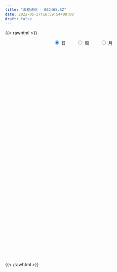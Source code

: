 ```yaml
---
title: "海格通信 - 002465.SZ"
date: 2022-05-27T16:59:54+08:00
draft: false
---
```

{{< rawhtml >}}
    <div style="text-align: center">
        <label style="padding: 1rem;"><input style="margin-right: .5rem" type="radio" name="period" value="D" checked onclick="period_change(this)">日</label>
        <label style="padding: 1rem;"><input style="margin-right: .5rem" type="radio" name="period" value="W" onclick="period_change(this)">周</label>
        <label style="padding: 1rem;"><input style="margin-right: .5rem" type="radio" name="period" value="M" onclick="period_change(this)">月</label>
    </div>
    <div id="chart" style="height: 700px;"></div> 
    <script type="text/javascript">
        const D_v = [156758.55,125615.31,159225.2,184007.16,158670.81,257448.36,184767.19,178328.36,195212.08,182592.44,199290.01,238428.75,243040.9,138750.5,148838.66,174909.29,181789.93,348267.07,328269.58,349540.68,211315.46,147419.94,169934.05,203144.73,156887.6,177198.05,177183.33,169760.65,135501.44,207585.58,132448.45,148221.59,155168.78,169823.08,129231.72,140911.12,244449.54,165667.11,247935.52,152544.72,149233.65,199487.1,218359.33,181072.07,172521.69,167085.9,179401.64,204783.6,263186.03,495521.88,324410.7,259021.23,678192.53,723933.8199999999,611457.73,434114.4,521648.05,407886.6,350021.74,728655.47,549502.2,443257.81,370245.26,316118.16,429236.0,270849.45,273305.59,377243.42,871314.4,1493311.97,705977.55,970784.35,491621.3,636105.12,608754.71,499005.0,352623.95,469490.21,597908.92,415292.75,318981.66,339310.89,656378.61,609000.59,455023.32,294159.26,693960.67,370548.67,256510.56,635358.72,364335.59,440655.44,230809.92,356752.7,233692.08,181270.1,257404.02,240713.38,147293.72,163850.02,255127.59,202675.76,205879.51,166736.0,167472.4,129147.87,257672.23,153812.36,525761.1899999999,289808.13,196084.86,196727.97,295205.41,182603.19,167010.36,199542.7,166982.82,251285.54,268684.29,198947.93,307529.77,314745.48,276853.45,402072.26,228922.27,231865.23,243640.27,253798.14,266810.25,222973.45,237043.0,211179.85,799755.24,425504.1,325406.6,568455.38,346028.44,343857.22,285269.93,236479.43,284042.52,316788.4,241885.67,221428.42,538782.39,357091.09,243539.59,221203.23,232688.69,200963.63,209992.64,263228.43,210939.33,322481.58,484509.97,307244.84,303588.45,383852.27,279988.42,291557.95,233170.31,256934.91,163980.0,254888.2,197527.82,250196.67,205635.82,153128.78,199777.8,201403.82,128691.95,225500.16,119727.92,193573.62,134166.51,143104.47,163371.47,208288.2,177220.35,189355.37,125216.03,108599.94,117001.45,136327.08,109696.83,160213.01,202549.61,190688.31,343444.83,228480.96,266734.52,163091.66,155417.46,208999.85,218369.3,209332.77,210090.96,313116.6,262155.29,184393.65,176006.79,235917.76,296402.21,159480.19,148893.84,880048.37,802674.46,347595.01,407119.9,421520.35,601151.55,357288.7,312699.1,293553.7,237886.71,282673.91,256289.32,247456.46,280407.23,190724.29,149376.22,104123.03,173338.58,307944.82,293927.74,224244.43,241225.07,259143.68,295760.67,300872.07,263567.52,149627.0,216001.06,175938.47,224525.52,172004.26,205406.32,201413.05,137750.79,103164.85,123756.16,125572.04,111164.14,132112.11,136509.32,150100.12,192816.03,95639.47,224734.63,141338.0]
const D_histogram = [0.0,-0.0024825071,-0.0014201921,-0.0099628616,-0.0033846798,0.0066030076,0.0112840153,0.016139418,0.0176666043,0.0201336162,0.0186174423,0.0033396238,0.0003193505,-0.0030228103,-0.0013558009,0.0014775593,-0.0020150027,0.0064079117,0.0092901335,-0.012819717,-0.0368465443,-0.0406415884,-0.0333531726,-0.0256971873,-0.023182419,-0.0164258087,-0.0173785312,-0.0199339325,-0.0226826751,-0.0335190875,-0.0368590957,-0.0465371312,-0.0520374474,-0.0507470682,-0.0495494308,-0.0458453551,-0.035643907,-0.0318620874,-0.0165368321,-0.0022789255,-0.0038677967,-0.0134143936,-0.0041880865,0.0044030789,0.0152691985,0.0219407255,0.0287168705,0.0244739881,0.017250091,0.0260788903,0.0230999406,0.0278909853,0.0642322599,0.1013471679,0.1198203874,0.1190882079,0.1104824494,0.1015316557,0.0907261653,0.0948042273,0.0946028072,0.0758212669,0.05561892,0.0291786546,-0.0067505684,-0.0260195991,-0.034395957,-0.0391991248,0.0207240877,0.0690607395,0.0867350373,0.1016419475,0.098733855,0.10027984,0.0923804321,0.0624462045,0.0395858586,0.0222674378,0.02999491,0.0265841347,0.0207073663,0.005377174,0.0119080089,-0.0171894975,-0.0570087401,-0.0755931703,-0.0684257864,-0.0830026194,-0.0820029051,-0.0503904045,-0.0425695412,-0.0631457391,-0.0783384464,-0.1098907421,-0.1278200025,-0.1315887438,-0.1146887387,-0.1124469811,-0.1041866059,-0.0923494379,-0.0698927541,-0.0524745753,-0.0390015417,-0.0392953301,-0.0437158959,-0.0466200512,-0.0527186713,-0.0459377266,-0.0752733487,-0.095408431,-0.0984589236,-0.0879087725,-0.0673040748,-0.0501118071,-0.0339564137,-0.0286398991,-0.0240571317,-0.0088175598,0.0022841857,0.0158467253,0.0333507651,0.0510680673,0.0528129049,0.0706977495,0.0775167314,0.0818817747,0.0836678758,0.0873248435,0.0754391404,0.065558446,0.0604428227,0.0502883641,0.0706551238,0.0756615288,0.0693418795,0.0868630167,0.0861933098,0.0714525552,0.0704682602,0.061047263,0.0517218615,0.0390557219,0.0298930866,0.0126682547,0.0195099727,0.0021170052,-0.0207711582,-0.0232585923,-0.014033046,-0.007337152,-0.0069453553,-0.0036108642,0.0014014812,0.0065741104,0.0228567873,0.0295046034,0.0334693627,0.0122386818,-0.0086316096,-0.0313021166,-0.0450535021,-0.0655757281,-0.0709093369,-0.0832317729,-0.0915685216,-0.0772970018,-0.064494369,-0.0562763746,-0.0612729968,-0.0722744607,-0.0749960916,-0.0935551069,-0.0976313147,-0.1122835768,-0.1130763047,-0.0948443466,-0.0679293162,-0.0337009446,-0.0053875194,0.0133559194,0.0181766202,0.0284122369,0.0383070455,0.0392199513,0.0425282073,0.0520899179,0.0505092713,0.0544718666,0.0552973222,0.054612587,0.056038926,0.0554397396,0.0541078399,0.0503741846,0.0364347562,0.0085839535,-0.0290602246,-0.0645234383,-0.0834288343,-0.0863842523,-0.0877784104,-0.1124013079,-0.0916625541,-0.0665871042,-0.0387054021,0.0404053498,0.0902694603,0.1208588804,0.133723046,0.1414096758,0.1507673609,0.1377468034,0.124872364,0.1087145564,0.0835675495,0.0740038674,0.0557012113,0.0308773975,-0.0219150729,-0.0473644976,-0.0755744034,-0.0862880816,-0.0758576794,-0.0312078343,-0.0025301642,0.0096164416,-0.0036989036,-0.0278698264,-0.0820010519,-0.1405777794,-0.1464554084,-0.1381183526,-0.109691942,-0.0805843758,-0.0724818736,-0.042653715,-0.0144849034,-0.0019781274,0.0165258281,0.0256556696,0.029011099,0.0297815726,0.0300999316,0.0243060315,0.0283311226,0.0427022293,0.0237785591,0.0168330136,0.0323989184,0.0401249009]
const D_fast = [0.0,-0.0031031339,-0.0023958669,-0.0134292518,-0.00769724,0.0039411993,0.0114432108,0.0203334681,0.0262773054,0.0337777214,0.0369159081,0.0224729956,0.0195325599,0.0154346965,0.0167627557,0.0199655057,0.015969193,0.0259940854,0.0311988405,0.0058840608,-0.0273544027,-0.0413098438,-0.0423597211,-0.0411280327,-0.0444088691,-0.041758711,-0.0470560663,-0.0545949507,-0.0630143621,-0.0822305464,-0.0947853285,-0.1160976469,-0.1346073248,-0.1460037127,-0.157193433,-0.164950696,-0.1636602247,-0.1678439269,-0.1566528797,-0.1429647044,-0.1455205249,-0.1584207201,-0.1502414347,-0.1405494995,-0.1258660803,-0.1137093719,-0.0997540093,-0.0978783947,-0.100789769,-0.0854412472,-0.0826452117,-0.0708814207,-0.0184820811,0.0439696189,0.0923979352,0.1214378077,0.1404526616,0.1568847817,0.1687608327,0.1965399516,0.2199892332,0.2201630097,0.2138653928,0.194719791,0.157102926,0.1313289955,0.1143536483,0.0997506994,0.1648549337,0.2304567705,0.2698148275,0.3101322246,0.3319075959,0.3585235409,0.373719241,0.3593965645,0.3464326833,0.3346811219,0.3499073217,0.3531425799,0.3524426532,0.3384567544,0.3479645915,0.3145697106,0.2604982831,0.2230155603,0.2130764976,0.1777490097,0.1582479977,0.1772628972,0.1744413752,0.1380787426,0.1033014236,0.0442764424,-0.0056078185,-0.0422737459,-0.0540459255,-0.0799159132,-0.0977021894,-0.1089523809,-0.1039688856,-0.0996693506,-0.0959467024,-0.1060643234,-0.1214138631,-0.1359730312,-0.1552513192,-0.1599548061,-0.2081087654,-0.2520959555,-0.279761179,-0.291188221,-0.287409542,-0.2827452261,-0.2750789361,-0.2769223963,-0.2783539118,-0.2653187298,-0.2536459379,-0.236121717,-0.210279986,-0.1797956669,-0.164847603,-0.1292883211,-0.1030901563,-0.0782546694,-0.0555515993,-0.0300634207,-0.0230893387,-0.0165804216,-0.0065853393,-0.0041677069,0.0338628338,0.057784621,0.0688004416,0.108037333,0.1289159535,0.1320383377,0.1486711077,0.1545119263,0.1581169902,0.1552147811,0.1535254174,0.1394676492,0.1511868603,0.1343231442,0.1062421912,0.097940109,0.1036573938,0.1085189999,0.1071744576,0.1096062327,0.1149689485,0.1217851052,0.143781979,0.1578059459,0.1701380459,0.1519670354,0.1289388416,0.0984428055,0.0734280445,0.0365118864,0.0134509434,-0.0196794359,-0.0509083149,-0.0559610456,-0.0592820051,-0.0651331043,-0.0854479757,-0.1145180547,-0.1359887086,-0.1779365006,-0.206420537,-0.2491436934,-0.2782054974,-0.283684626,-0.2737519247,-0.2479487892,-0.2209822439,-0.1988998252,-0.1895349693,-0.1721962934,-0.1527247234,-0.1420068299,-0.128066522,-0.1054823319,-0.0944356606,-0.0768550987,-0.0622053126,-0.0492369011,-0.0338008305,-0.020540082,-0.0083450217,0.0005148691,-0.0043158703,-0.0300206846,-0.0749299188,-0.1265239921,-0.1662865967,-0.1908380777,-0.2141768384,-0.266900063,-0.2690769476,-0.2606482738,-0.2424429222,-0.1532308328,-0.0807993573,-0.0199952171,0.02629971,0.0693387587,0.116388284,0.1378044274,0.156148079,0.1671689105,0.162913791,0.1718510757,0.1674737225,0.150369258,0.0920980194,0.0548074704,0.0077039636,-0.024581735,-0.0331157525,0.003732134,0.031777263,0.0463279792,0.0320879082,0.0009495287,-0.0736819597,-0.1674031321,-0.2098946132,-0.2360871455,-0.2350837205,-0.2261222482,-0.2361402144,-0.2169754846,-0.1924278987,-0.1804156546,-0.1577802421,-0.1422364832,-0.1316282791,-0.1234124123,-0.1155690704,-0.1152864626,-0.1041785909,-0.0791319269,-0.0921109573,-0.0948482494,-0.071182615,-0.0534254073]
const D_slow = [0.0,-0.0006206268,-0.0009756748,-0.0034663902,-0.0043125602,-0.0026618083,0.0001591955,0.00419405,0.0086107011,0.0136441052,0.0182984658,0.0191333717,0.0192132093,0.0184575068,0.0181185565,0.0184879464,0.0179841957,0.0195861736,0.021908707,0.0187037778,0.0094921417,-0.0006682554,-0.0090065486,-0.0154308454,-0.0212264501,-0.0253329023,-0.0296775351,-0.0346610182,-0.040331687,-0.0487114589,-0.0579262328,-0.0695605156,-0.0825698775,-0.0952566445,-0.1076440022,-0.119105341,-0.1280163177,-0.1359818396,-0.1401160476,-0.1406857789,-0.1416527281,-0.1450063265,-0.1460533482,-0.1449525784,-0.1411352788,-0.1356500974,-0.1284708798,-0.1223523828,-0.11803986,-0.1115201375,-0.1057451523,-0.098772406,-0.082714341,-0.057377549,-0.0274224522,0.0023495998,0.0299702122,0.0553531261,0.0780346674,0.1017357242,0.125386426,0.1443417428,0.1582464728,0.1655411364,0.1638534943,0.1573485946,0.1487496053,0.1389498241,0.144130846,0.1613960309,0.1830797902,0.2084902771,0.2331737409,0.2582437009,0.2813388089,0.29695036,0.3068468247,0.3124136841,0.3199124116,0.3265584453,0.3317352869,0.3330795804,0.3360565826,0.3317592082,0.3175070232,0.2986087306,0.281502284,0.2607516291,0.2402509029,0.2276533017,0.2170109164,0.2012244817,0.18163987,0.1541671845,0.1222121839,0.089314998,0.0606428133,0.032531068,0.0064844165,-0.016602943,-0.0340761315,-0.0471947753,-0.0569451607,-0.0667689933,-0.0776979672,-0.08935298,-0.1025326479,-0.1140170795,-0.1328354167,-0.1566875244,-0.1813022554,-0.2032794485,-0.2201054672,-0.232633419,-0.2411225224,-0.2482824972,-0.2542967801,-0.2565011701,-0.2559301236,-0.2519684423,-0.243630751,-0.2308637342,-0.217660508,-0.1999860706,-0.1806068877,-0.1601364441,-0.1392194751,-0.1173882642,-0.0985284791,-0.0821388676,-0.067028162,-0.0544560709,-0.03679229,-0.0178769078,-0.0005414379,0.0211743163,0.0427226437,0.0605857825,0.0782028475,0.0934646633,0.1063951287,0.1161590592,0.1236323308,0.1267993945,0.1316768877,0.132206139,0.1270133494,0.1211987013,0.1176904398,0.1158561518,0.114119813,0.1132170969,0.1135674672,0.1152109948,0.1209251917,0.1283013425,0.1366686832,0.1397283536,0.1375704512,0.1297449221,0.1184815466,0.1020876145,0.0843602803,0.0635523371,0.0406602067,0.0213359562,0.0052123639,-0.0088567297,-0.0241749789,-0.0422435941,-0.060992617,-0.0843813937,-0.1087892224,-0.1368601166,-0.1651291927,-0.1888402794,-0.2058226084,-0.2142478446,-0.2155947244,-0.2122557446,-0.2077115895,-0.2006085303,-0.1910317689,-0.1812267811,-0.1705947293,-0.1575722498,-0.144944932,-0.1313269653,-0.1175026348,-0.103849488,-0.0898397565,-0.0759798216,-0.0624528616,-0.0498593155,-0.0407506265,-0.0386046381,-0.0458696942,-0.0620005538,-0.0828577624,-0.1044538255,-0.126398428,-0.154498755,-0.1774143935,-0.1940611696,-0.2037375201,-0.1936361826,-0.1710688176,-0.1408540975,-0.107423336,-0.072070917,-0.0343790768,0.000057624,0.031275715,0.0584543541,0.0793462415,0.0978472083,0.1117725112,0.1194918605,0.1140130923,0.1021719679,0.0832783671,0.0617063467,0.0427419268,0.0349399683,0.0343074272,0.0367115376,0.0357868117,0.0288193551,0.0083190921,-0.0268253527,-0.0634392048,-0.0979687929,-0.1253917784,-0.1455378724,-0.1636583408,-0.1743217695,-0.1779429954,-0.1784375272,-0.1743060702,-0.1678921528,-0.1606393781,-0.1531939849,-0.145669002,-0.1395924941,-0.1325097135,-0.1218341562,-0.1158895164,-0.111681263,-0.1035815334,-0.0935503082]
const D_data = [['2021-05-18', 9.6472, 9.7152, 9.5599, 9.754],['2021-05-19', 9.7152, 9.6763, 9.6278, 9.754],['2021-05-20', 9.6763, 9.7152, 9.6278, 9.7928],['2021-05-21', 9.7637, 9.5696, 9.5308, 9.7831],['2021-05-24', 9.62, 9.7479, 9.561, 9.7577],['2021-05-25', 9.7479, 9.8364, 9.7085, 9.9053],['2021-05-26', 9.8856, 9.8167, 9.7971, 9.9151],['2021-05-27', 9.8364, 9.8561, 9.8069, 9.9053],['2021-05-28', 9.8462, 9.8462, 9.8167, 9.9643],['2021-05-31', 9.8364, 9.8856, 9.8364, 9.9643],['2021-06-01', 9.9544, 9.8561, 9.8462, 9.9741],['2021-06-02', 9.8659, 9.6495, 9.6397, 9.8856],['2021-06-03', 9.6593, 9.7577, 9.6102, 9.9249],['2021-06-04', 9.7479, 9.738, 9.6888, 9.7872],['2021-06-07', 9.7675, 9.7971, 9.7479, 9.8462],['2021-06-08', 9.8364, 9.8266, 9.738, 9.8659],['2021-06-09', 9.7872, 9.7479, 9.7184, 9.8856],['2021-06-10', 9.738, 9.9151, 9.6692, 9.9348],['2021-06-11', 9.9053, 9.8856, 9.7872, 9.9938],['2021-06-15', 9.8069, 9.5216, 9.5118, 9.8561],['2021-06-16', 9.4724, 9.3544, 9.3249, 9.5708],['2021-06-17', 9.3938, 9.502, 9.3938, 9.5511],['2021-06-18', 9.4921, 9.62, 9.4429, 9.6495],['2021-06-21', 9.5905, 9.6397, 9.561, 9.7085],['2021-06-22', 9.6397, 9.5806, 9.5708, 9.6888],['2021-06-23', 9.5905, 9.6397, 9.4823, 9.6692],['2021-06-24', 9.6397, 9.5413, 9.5118, 9.6888],['2021-06-25', 9.561, 9.4921, 9.4429, 9.5708],['2021-06-28', 9.4921, 9.4528, 9.4528, 9.561],['2021-06-29', 9.4528, 9.2856, 9.2462, 9.4823],['2021-06-30', 9.3249, 9.3052, 9.2364, 9.3446],['2021-07-01', 9.3446, 9.1478, 9.138, 9.3544],['2021-07-02', 9.1478, 9.1085, 9.0987, 9.2856],['2021-07-05', 9.1085, 9.1282, 9.0298, 9.197],['2021-07-06', 9.1085, 9.079, 9.0495, 9.1577],['2021-07-07', 9.0593, 9.0692, 8.9806, 9.079],['2021-07-08', 9.079, 9.138, 9.0298, 9.2069],['2021-07-09', 9.1085, 9.0495, 8.9905, 9.1183],['2021-07-12', 9.0593, 9.2069, 9.0495, 9.2757],['2021-07-13', 9.2167, 9.2462, 9.1577, 9.2856],['2021-07-14', 9.2364, 9.0593, 9.0593, 9.2364],['2021-07-15', 9.0396, 8.9019, 8.8823, 9.079],['2021-07-16', 8.9019, 9.1085, 8.8626, 9.1577],['2021-07-19', 9.0495, 9.1282, 8.9413, 9.1478],['2021-07-20', 9.0888, 9.197, 9.0593, 9.2167],['2021-07-21', 9.2069, 9.1872, 9.1478, 9.2659],['2021-07-22', 9.1872, 9.2265, 9.0692, 9.256],['2021-07-23', 9.1774, 9.0987, 9.0101, 9.2265],['2021-07-26', 9.1085, 9.0298, 9.02, 9.256],['2021-07-27', 9.0298, 9.2364, 9.0298, 9.4233],['2021-07-28', 9.3446, 9.1085, 9.0593, 9.4036],['2021-07-29', 9.1183, 9.2167, 9.0692, 9.2364],['2021-07-30', 9.4233, 9.7479, 9.3347, 9.7675],['2021-08-02', 9.8266, 10.0135, 9.6692, 10.102],['2021-08-03', 9.9446, 10.0135, 9.8856, 10.1807],['2021-08-04', 9.9151, 9.9151, 9.8757, 10.0921],['2021-08-05', 9.9544, 9.8856, 9.8561, 10.102],['2021-08-06', 9.8659, 9.9249, 9.7971, 10.0823],['2021-08-09', 9.9446, 9.9348, 9.8856, 10.0725],['2021-08-10', 9.9643, 10.1905, 9.9348, 10.3676],['2021-08-11', 10.1807, 10.2397, 10.0823, 10.2692],['2021-08-12', 10.2397, 10.043, 10.0135, 10.2594],['2021-08-13', 10.0331, 9.9938, 9.8659, 10.1118],['2021-08-16', 9.9938, 9.8462, 9.8266, 10.043],['2021-08-17', 9.9053, 9.5905, 9.561, 9.9446],['2021-08-18', 9.5806, 9.6593, 9.5413, 9.7085],['2021-08-19', 9.6692, 9.7184, 9.62, 9.7872],['2021-08-20', 9.6888, 9.7184, 9.5905, 9.8364],['2021-08-23', 9.8462, 10.6922, 9.8462, 10.6922],['2021-08-24', 10.7315, 10.8987, 10.5151, 10.9184],['2021-08-25', 10.8692, 10.7807, 10.6233, 10.9381],['2021-08-26', 10.7315, 10.9381, 10.6922, 11.1741],['2021-08-27', 10.8889, 10.8594, 10.7315, 11.0561],['2021-08-30', 10.9577, 11.0266, 10.8397, 11.2528],['2021-08-31', 10.9282, 11.0069, 10.6922, 11.125],['2021-09-01', 10.9577, 10.7315, 10.6233, 10.9577],['2021-09-02', 10.7315, 10.761, 10.5545, 10.7905],['2021-09-03', 10.7413, 10.7905, 10.6627, 11.1151],['2021-09-06', 10.7512, 11.1446, 10.6135, 11.2135],['2021-09-07', 11.125, 11.0856, 10.9971, 11.2332],['2021-09-08', 11.0856, 11.0955, 10.9479, 11.1545],['2021-09-09', 11.0168, 10.9774, 10.7905, 11.0561],['2021-09-10', 10.9774, 11.2823, 10.9282, 11.3905],['2021-09-13', 11.3119, 10.82, 10.8004, 11.3512],['2021-09-14', 10.82, 10.5151, 10.4856, 10.9381],['2021-09-15', 10.4266, 10.6135, 10.3381, 10.6823],['2021-09-16', 10.6135, 10.8889, 10.5053, 11.125],['2021-09-17', 10.9479, 10.5741, 10.5053, 11.0463],['2021-09-22', 10.5151, 10.702, 10.3971, 10.7315],['2021-09-23', 10.761, 11.1545, 10.7118, 11.2627],['2021-09-24', 11.1053, 10.9577, 10.9086, 11.302],['2021-09-27', 11.0069, 10.5545, 10.4561, 11.0955],['2021-09-28', 10.6528, 10.4954, 10.4561, 10.6922],['2021-09-29', 10.4069, 10.1118, 10.0725, 10.5053],['2021-09-30', 10.1905, 10.0725, 10.0331, 10.2003],['2021-10-08', 10.161, 10.102, 10.0725, 10.279],['2021-10-11', 10.1512, 10.3085, 10.0528, 10.4266],['2021-10-12', 10.1807, 10.0921, 9.9839, 10.3282],['2021-10-13', 10.0331, 10.1118, 9.8954, 10.1413],['2021-10-14', 10.1118, 10.1315, 9.9938, 10.2003],['2021-10-15', 10.1708, 10.2889, 10.1512, 10.4758],['2021-10-18', 10.2889, 10.279, 10.2299, 10.4758],['2021-10-19', 10.2397, 10.2692, 10.0626, 10.3184],['2021-10-20', 10.279, 10.0921, 10.0921, 10.3282],['2021-10-21', 10.0823, 9.9839, 9.9544, 10.1807],['2021-10-22', 9.9938, 9.9348, 9.9151, 10.0331],['2021-10-25', 9.8856, 9.8167, 9.6593, 9.9446],['2021-10-26', 9.8167, 9.9249, 9.7479, 9.9544],['2021-10-27', 9.8954, 9.3446, 9.2954, 9.9151],['2021-10-28', 9.3446, 9.2364, 9.1478, 9.4134],['2021-10-29', 9.197, 9.2856, 9.1774, 9.3347],['2021-11-01', 9.2954, 9.3741, 9.2659, 9.4134],['2021-11-02', 9.4626, 9.4921, 9.3544, 9.5905],['2021-11-03', 9.502, 9.4724, 9.4134, 9.561],['2021-11-04', 9.4626, 9.4823, 9.4233, 9.5413],['2021-11-05', 9.4626, 9.3446, 9.2954, 9.4823],['2021-11-08', 9.3347, 9.3052, 9.2167, 9.3642],['2021-11-09', 9.3544, 9.4429, 9.2954, 9.5511],['2021-11-10', 9.4626, 9.4233, 9.3151, 9.5806],['2021-11-11', 9.3642, 9.4921, 9.3446, 9.5216],['2021-11-12', 9.4823, 9.6102, 9.4429, 9.6397],['2021-11-15', 9.679, 9.7085, 9.5511, 9.738],['2021-11-16', 9.6692, 9.5708, 9.5708, 9.7577],['2021-11-17', 9.6102, 9.8462, 9.502, 9.9741],['2021-11-18', 9.8069, 9.8069, 9.7085, 9.8954],['2021-11-19', 9.7971, 9.8462, 9.738, 9.8757],['2021-11-22', 9.8561, 9.8757, 9.7774, 9.9249],['2021-11-23', 9.8659, 9.9643, 9.8561, 10.0626],['2021-11-24', 9.9938, 9.7971, 9.7675, 10.0233],['2021-11-25', 9.8069, 9.8069, 9.7675, 9.9938],['2021-11-26', 10.0331, 9.8659, 9.7971, 10.0823],['2021-11-29', 9.7184, 9.7971, 9.7085, 9.8757],['2021-11-30', 10.0528, 10.2495, 10.0528, 10.7217],['2021-12-01', 10.279, 10.1807, 10.1118, 10.4463],['2021-12-02', 10.1413, 10.0921, 10.0331, 10.3184],['2021-12-03', 10.3085, 10.4856, 10.161, 10.5545],['2021-12-06', 10.4659, 10.3774, 10.2889, 10.4659],['2021-12-07', 10.3971, 10.2299, 10.1315, 10.5151],['2021-12-08', 10.2692, 10.4266, 10.2102, 10.4463],['2021-12-09', 10.4167, 10.3577, 10.2987, 10.4758],['2021-12-10', 10.3085, 10.3676, 10.2299, 10.4167],['2021-12-13', 10.3282, 10.3184, 10.161, 10.4266],['2021-12-14', 10.3479, 10.3479, 10.2987, 10.4659],['2021-12-15', 10.3282, 10.2102, 10.2003, 10.4167],['2021-12-16', 10.3577, 10.5151, 10.3282, 10.6627],['2021-12-17', 10.4463, 10.2102, 10.2102, 10.4659],['2021-12-20', 10.1413, 10.043, 10.0331, 10.22],['2021-12-21', 10.043, 10.2299, 10.0135, 10.2692],['2021-12-22', 10.2299, 10.3971, 10.1905, 10.4069],['2021-12-23', 10.4758, 10.4167, 10.3282, 10.4954],['2021-12-24', 10.4266, 10.3676, 10.279, 10.4561],['2021-12-27', 10.4069, 10.4266, 10.3184, 10.5545],['2021-12-28', 10.4364, 10.4856, 10.3577, 10.5151],['2021-12-29', 10.4463, 10.5348, 10.4364, 10.6331],['2021-12-30', 10.5249, 10.761, 10.5151, 10.8102],['2021-12-31', 10.7217, 10.7413, 10.702, 10.8397],['2022-01-04', 10.7512, 10.7807, 10.6233, 10.8299],['2022-01-05', 10.7413, 10.4561, 10.4364, 10.8102],['2022-01-06', 10.4659, 10.3676, 10.3479, 10.5151],['2022-01-07', 10.3971, 10.2299, 10.1905, 10.4167],['2022-01-10', 10.1807, 10.2299, 10.0626, 10.279],['2022-01-11', 10.2299, 10.0233, 10.0036, 10.2692],['2022-01-12', 10.0626, 10.102, 10.0331, 10.1217],['2022-01-13', 10.1807, 9.9151, 9.8954, 10.2102],['2022-01-14', 9.9151, 9.8462, 9.8364, 9.9839],['2022-01-17', 9.8659, 10.0823, 9.8462, 10.1118],['2022-01-18', 10.0921, 10.0823, 10.0233, 10.161],['2022-01-19', 10.1118, 10.0331, 9.9741, 10.1315],['2022-01-20', 10.0036, 9.8266, 9.8167, 10.0233],['2022-01-21', 9.8364, 9.6495, 9.6397, 9.8364],['2022-01-24', 9.6102, 9.6495, 9.5806, 9.738],['2022-01-25', 9.6692, 9.3151, 9.3151, 9.7479],['2022-01-26', 9.4036, 9.3446, 9.3052, 9.4331],['2022-01-27', 9.3642, 9.0593, 9.0396, 9.3642],['2022-01-28', 9.2069, 9.079, 9.0396, 9.2167],['2022-02-07', 9.2757, 9.256, 9.1872, 9.2856],['2022-02-08', 9.2265, 9.3938, 9.1675, 9.4036],['2022-02-09', 9.3544, 9.5806, 9.2954, 9.6102],['2022-02-10', 9.5413, 9.6298, 9.4921, 9.679],['2022-02-11', 9.5905, 9.6102, 9.4724, 9.6495],['2022-02-14', 9.5511, 9.4823, 9.4429, 9.6397],['2022-02-15', 9.5216, 9.5806, 9.4823, 9.6593],['2022-02-16', 9.5806, 9.6298, 9.5413, 9.6888],['2022-02-17', 9.6102, 9.5511, 9.5216, 9.6397],['2022-02-18', 9.62, 9.6003, 9.5511, 9.6495],['2022-02-21', 9.6298, 9.7282, 9.5806, 9.7872],['2022-02-22', 9.7085, 9.6298, 9.502, 9.738],['2022-02-23', 9.6298, 9.7282, 9.6003, 9.7577],['2022-02-24', 9.6495, 9.7282, 9.5118, 9.8954],['2022-02-25', 9.6888, 9.738, 9.6692, 9.8364],['2022-02-28', 9.7184, 9.7971, 9.7085, 9.8856],['2022-03-01', 9.8069, 9.8069, 9.7872, 9.8659],['2022-03-02', 9.7675, 9.8266, 9.7675, 9.9053],['2022-03-03', 9.8561, 9.8167, 9.8069, 9.9741],['2022-03-04', 9.7774, 9.6692, 9.6003, 9.8659],['2022-03-07', 9.7085, 9.3938, 9.3642, 9.7085],['2022-03-08', 9.3544, 9.079, 9.079, 9.4823],['2022-03-09', 9.138, 8.8626, 8.4593, 9.197],['2022-03-10', 8.9806, 8.8528, 8.8429, 9.1675],['2022-03-11', 8.7052, 8.9118, 8.5577, 8.9314],['2022-03-14', 8.7741, 8.8331, 8.7741, 9.0692],['2022-03-15', 8.7544, 8.3708, 8.3708, 8.8528],['2022-03-16', 8.5282, 8.8232, 8.3314, 8.8921],['2022-03-17', 8.8724, 8.9118, 8.8724, 9.0101],['2022-03-18', 8.9216, 9.02, 8.8528, 9.0495],['2022-03-21', 9.0692, 9.9249, 9.0593, 9.9249],['2022-03-22', 9.8266, 9.9348, 9.7479, 10.102],['2022-03-23', 9.9348, 9.9741, 9.9151, 10.161],['2022-03-24', 9.8659, 9.9544, 9.7774, 10.0725],['2022-03-25', 9.8856, 10.043, 9.8856, 10.2299],['2022-03-28', 9.8266, 10.22, 9.7479, 10.2594],['2022-03-29', 10.22, 10.043, 9.9938, 10.2495],['2022-03-30', 10.0823, 10.0823, 9.9839, 10.1708],['2022-03-31', 10.0725, 10.0626, 9.9544, 10.2102],['2022-04-01', 9.9938, 9.9249, 9.8856, 10.1118],['2022-04-06', 9.8462, 10.102, 9.8364, 10.1807],['2022-04-07', 10.0626, 9.9839, 9.9446, 10.3184],['2022-04-08', 9.9839, 9.8364, 9.7184, 10.0331],['2022-04-11', 9.8561, 9.2954, 9.2462, 9.8561],['2022-04-12', 9.3938, 9.4134, 9.1282, 9.4429],['2022-04-13', 9.4134, 9.197, 9.1675, 9.4134],['2022-04-14', 9.2462, 9.256, 9.197, 9.3052],['2022-04-15', 9.1872, 9.4626, 9.1577, 9.561],['2022-04-18', 9.4626, 10.0036, 9.3741, 10.1413],['2022-04-19', 10.0036, 9.9938, 9.8266, 10.0823],['2022-04-20', 9.9741, 9.9053, 9.8167, 10.0528],['2022-04-21', 9.8856, 9.5905, 9.502, 10.0036],['2022-04-22', 9.6003, 9.3446, 9.3052, 9.8856],['2022-04-25', 9.2265, 8.715, 8.6855, 9.2856],['2022-04-26', 8.715, 8.2626, 8.2429, 8.7839],['2022-04-27', 8.2232, 8.6265, 8.1839, 8.6462],['2022-04-28', 8.6265, 8.6855, 8.4986, 8.7839],['2022-04-29', 8.7544, 8.9216, 8.656, 8.9511],['2022-05-05', 8.9019, 8.9905, 8.8528, 9.138],['2022-05-06', 8.8429, 8.7446, 8.656, 8.9314],['2022-05-09', 8.7544, 9.0495, 8.6659, 9.0987],['2022-05-10', 8.9413, 9.138, 8.9019, 9.2659],['2022-05-11', 9.138, 9.02, 8.9905, 9.2364],['2022-05-12', 9.05, 9.16, 9.01, 9.28],['2022-05-13', 9.17, 9.11, 9.06, 9.26],['2022-05-16', 9.16, 9.07, 9.01, 9.22],['2022-05-17', 9.06, 9.05, 8.92, 9.12],['2022-05-18', 9.04, 9.05, 8.98, 9.14],['2022-05-19', 8.91, 8.96, 8.84, 9.02],['2022-05-20', 9.0, 9.08, 8.95, 9.11],['2022-05-23', 9.2, 9.27, 9.08, 9.29],['2022-05-24', 9.24, 8.85, 8.84, 9.37],['2022-05-25', 8.85, 8.93, 8.81, 8.94],['2022-05-26', 8.94, 9.24, 8.86, 9.3],['2022-05-27', 9.27, 9.22, 9.15, 9.35]]
const W_v = [659589.14,604675.55,1048401.0900000001,1003544.8500000001,703779.34,1083465.8600000001,689418.9199999999,853829.64,782765.3500000001,545783.8200000001,1009390.5299999999,1407991.4000000001,1483085.0600000001,643887.8400000001,940237.51,769462.6200000001,587046.41,994175.53,758808.67,710771.11,805494.6499999999,513744.53,422935.22,931282.6699999999,1382136.03,851620.9199999999,911549.3300000001,880444.4400000001,651448.6100000001,1059882.97,537439.13,317379.94,1150954.77,859522.7700000001,818610.6299999999,815661.3899999999,1804487.0900000001,1391607.75,2321448.6500000004,3089895.2699999996,1554678.8400000001,798641.53,1138626.1599999999,1070624.6499999999,913701.8300000001,970781.15,1597434.6599999999,1063317.9099999999,1576487.0,975868.52,2036960.05,1058368.4399999999,906423.4900000001,943629.79,864025.33,654382.45,768678.4399999999,600263.5699999999,1002181.04,1704577.2100000002,1279293.8200000001,1103433.8999999999,617688.78,1090660.96,779326.9500000001,1349310.9500000002,974468.6899999999,938506.5199999999,1080136.04,1401257.22,694938.72,760426.0399999999,557466.1300000001,502200.9300000001,1159015.52,1599443.74,1837889.3,900608.2999999998,818127.48,838685.5700000001,1207938.6400000001,2231489.4100000001,2739238.0600000005,3149976.5099999998,2666041.0499999998,1403357.0200000003,2159019.8799999999,2458956.6000000001,1695531.9199999999,1594888.1499999999,1494604.5299999998,426357.76,1187738.9199999999,1120162.8899999999,2327766.7799999998,1775210.1900000002,1011086.3099999999,1109775.3399999999,826776.9400000001,1115737.3600000001,976179.5100000001,541164.6200000001,498705.41,639530.5700000001,907303.5100000001,714435.3400000001,758780.3799999999,1640618.3900000001,1312411.8100000001,1826293.9399999999,1329480.0600000001,1563016.2200000002,1237524.45,189862.42,625221.61,838724.25,551441.1699999999,815308.3200000001,1013356.78,893674.0699999999,904982.1899999999,1055724.8800000001,1374641.7200000002,1439360.28,2444802.3900000001,1454043.6099999999,1470394.28,2536723.1400000006,2142040.8399999999,2023008.8900000001,2678584.0099999998,2385928.3500000001,4265383.7199999997,5545697.0300000003,3306495.1600000001,4223084.8199999994,3265748.6400000001,1948332.6299999999,1534836.76,1459542.45,1363322.1200000001,1844062.3300000001,971518.8,1602542.5,1720810.3100000001,1942378.6199999999,1502377.97,1656391.0800000001,4144389.9199999999,3729293.8900000001,2391192.8799999999,2881905.54,5164846.1099999994,3701794.2199999997,3556384.1699999999,4447061.8099999996,5120419.4799999995,3098191.6999999997,2157446.7599999998,2170216.3199999998,1622925.7799999998,1502008.3400000001,1074847.53,1255105.6799999999,633910.48,183403.9,1287355.0,829480.7200000001,920349.54,1069550.75,1181574.6200000001,1116777.5899999999,2015917.6299999999,1517070.46,1226785.5799999998,1191794.8799999999,1410672.3399999999,1174952.9199999999,2358102.46,1925862.3100000003,1493078.71,1493144.7000000002,1041527.41,525855.66,413845.69,1205837.24,1027607.09,911153.65,793836.03,1537000.73,1213308.3999999999,631075.5600000001,902590.9400000001,890087.9399999999,933855.9299999999,274829.58,703751.95,823418.12,974426.7999999999,1002102.6,1182074.53,878210.1300000001,884174.36,778925.8400000001,850082.5699999999,967560.3199999999,904864.9,2020332.3700000001,2699040.5999999996,2441682.48,1666752.6199999999,4533009.5700000003,2565978.9900000002,2327872.8300000001,2422692.5099999998,1256204.8700000001,1261910.1400000001,181270.1,1064388.73,871911.54,1423138.77,1041089.6300000001,1193430.3499999999,1454458.6899999999,1224265.1100000001,2330301.1699999999,1495677.5399999998,1675975.9700000002,1108387.78,1588404.1500000001,1258987.0899999999,1106501.24,1010142.8900000001,801660.1599999999,881339.86,596841.33,1125376.72,1012612.79,1179089.2699999998,1016700.7899999999,2858958.0900000003,1802579.76,786419.6899999999,897969.35,1326485.74,1225828.3200000001,400463.99,819739.27,629113.77,804628.25]
const W_histogram = [0.0,-0.007211396,0.0091039079,0.0128368451,0.0096582261,0.0287509965,0.0258602851,0.0140952,-0.0062532491,-0.0140655331,0.0134735071,0.0226137842,0.0227035771,0.0056345049,-0.0273127067,-0.0341589264,-0.0488551865,-0.1168890921,-0.1568044418,-0.1988926453,-0.232465324,-0.25119947,-0.2476551399,-0.1882869547,-0.0966124929,-0.0433792255,-0.0001031419,0.027452207,-0.0086579193,-0.0611126949,-0.0331544928,0.0065454409,0.0466969582,0.0807146944,0.0824682429,0.0492837823,0.1064560312,0.132247032,0.1673798372,0.213962356,0.2094809682,0.200403379,0.1584059626,0.1071052575,0.0687814335,0.009536604,-0.0888060764,-0.1820716541,-0.2305003472,-0.2501807701,-0.2023899569,-0.1525164288,-0.1102668964,-0.0699156459,-0.0805606133,-0.0770019684,-0.1075585451,-0.1231191698,-0.0954713609,-0.0304667633,0.0231137384,0.0600098146,0.082558685,0.0299251866,0.0049481984,-0.0365277919,-0.0358119873,-0.0304135797,-0.0065373008,-0.0026168111,-0.0017034928,0.0039435577,0.004983772,0.0073081149,0.0321053177,0.078709006,0.1206015597,0.1286012534,0.1182827005,0.1058352044,0.1203338003,0.1615874362,0.22496122,0.2620140521,0.2642796685,0.2634016423,0.2375925421,0.2563317527,0.2172190019,0.1936829686,0.116489142,0.0512453454,-0.016530143,-0.0744267683,-0.0726512878,-0.04563582,-0.0509037106,-0.0680431872,-0.0615246239,-0.0403791463,-0.0239542737,-0.0395083962,-0.0472188048,-0.0390733055,-0.0495349823,-0.0869459922,-0.0685641072,-0.0086614773,0.0226314793,0.0790685279,0.1143926527,0.1000372297,0.0685592126,0.0352011313,0.012754542,-0.0170343214,-0.0528880216,-0.069081111,-0.0529400919,-0.0368757074,-0.0271376585,-0.0003515861,0.0295836108,0.0433016364,0.0656547883,0.0632851651,0.0932247227,0.129986366,0.1743144354,0.1789718658,0.1556554649,0.1101528945,0.1608071551,0.1276653437,0.1280767551,0.1584013222,0.0951451518,-0.0095627702,-0.0660605195,-0.0702175138,-0.0626522609,-0.0884666787,-0.0784584438,-0.0218179617,0.0004278876,-0.0307156793,-0.0556039114,-0.0429503761,0.0347814612,0.0488148811,0.0270287036,0.0303248376,0.0757312843,0.0533110789,0.0495165702,0.0927862749,0.1705035448,0.1377585461,0.0675321858,-0.0133738334,-0.1066064485,-0.2055299063,-0.2422945318,-0.2995483658,-0.321370965,-0.3098176548,-0.2815776969,-0.2796468291,-0.2874731416,-0.2631885625,-0.2163491378,-0.1635317647,-0.0833515016,-0.0612608107,-0.0926991395,-0.1298170119,-0.1515328248,-0.1466226254,-0.112559967,-0.1063499694,-0.1152044999,-0.1835605381,-0.2449530783,-0.2486564025,-0.2055231063,-0.1645588633,-0.1013334426,-0.0997035261,-0.0696513831,0.0065312769,0.0549759533,0.0802686093,0.1112200566,0.122169827,0.1222002226,0.1132557409,0.1131344526,0.1077683401,0.1205167018,0.1191188559,0.1249807809,0.1084313827,0.0872431034,0.0477409665,0.0194372282,0.0071223408,0.0010676337,0.0413074911,0.0782255959,0.104049401,0.0993562162,0.165946484,0.1961338499,0.237257646,0.2059584525,0.200113392,0.129100946,0.0790452048,0.0546134653,0.0128732744,-0.056389362,-0.09394748,-0.0962661068,-0.0780453499,-0.061531947,-0.0085234982,0.017521684,0.0227471301,0.0346871977,0.0639346435,0.045866085,0.0071329328,-0.0306042846,-0.0895243116,-0.0881206638,-0.0833117799,-0.0670112781,-0.0573881674,-0.0962688194,-0.1080525163,-0.0436079735,-0.007486281,0.0108957044,-0.0010368419,-0.0150175041,-0.0489791557,-0.0778733999,-0.0672846171,-0.0575838684,-0.0379680035]
const W_fast = [0.0,-0.009014245,0.0095770359,0.0165191844,0.0157551219,0.0420356414,0.0456100012,0.0373687162,0.0154569548,0.0041282875,0.0350357045,0.0498294277,0.0555951148,0.0399346689,0.0001592806,-0.0152266707,-0.0421367275,-0.1393929061,-0.2185093662,-0.3103207311,-0.4020097408,-0.4835437542,-0.5419132091,-0.5296167626,-0.462095424,-0.419706963,-0.3764566649,-0.3420382642,-0.3803128704,-0.4480458197,-0.4283762407,-0.3870399468,-0.33521419,-0.2810177801,-0.2586471709,-0.279510686,-0.1957244292,-0.1368716705,-0.059893906,0.0401792018,0.0880680561,0.1290913117,0.1266953858,0.1021709951,0.0810425295,0.024181851,-0.0963623485,-0.2351458398,-0.3411996197,-0.4234252351,-0.4262319111,-0.4144874902,-0.3998046819,-0.3769323429,-0.4077174636,-0.4234093108,-0.4808555237,-0.527195941,-0.5234159722,-0.4660280654,-0.4066691292,-0.3547705993,-0.3115820576,-0.3567342594,-0.380474198,-0.4310821362,-0.4393193284,-0.4415243158,-0.4192823621,-0.4160160751,-0.4155286301,-0.4088956902,-0.4066095328,-0.4024581613,-0.369634629,-0.3033536892,-0.2313107456,-0.1911607385,-0.1719086163,-0.1578973112,-0.1133152653,-0.0316647704,0.0879493184,0.1905056636,0.2588411971,0.3238135815,0.3574026168,0.4402247656,0.4554167652,0.4803014741,0.432229933,0.3797974727,0.3078894486,0.2313861312,0.2149987898,0.2306053026,0.2126114843,0.1784612109,0.1695986182,0.1806493092,0.1910856135,0.1656543919,0.1461392821,0.1445164551,0.1216710327,0.0625235247,0.0637643829,0.1215016434,0.1584524699,0.2346566505,0.2985789384,0.3092328229,0.294894609,0.2703368105,0.2510788566,0.2170314129,0.1679557073,0.1344923401,0.1373983363,0.1442437939,0.1471974282,0.1738956041,0.2112267037,0.2357701384,0.2745369873,0.2879886554,0.3412343936,0.4104926285,0.4983993068,0.5477997036,0.5633971689,0.5454328221,0.6362888716,0.6350633961,0.6674939962,0.7374188939,0.6979490114,0.5908503969,0.5178375177,0.4961261449,0.4880283326,0.4400972452,0.430490869,0.4816768607,0.504029682,0.4652071952,0.4264179853,0.4283339265,0.5147611291,0.5409982693,0.5259692678,0.5368466111,0.6011858789,0.5920934433,0.600678077,0.6671443504,0.7874875065,0.7891821444,0.7358388306,0.651589353,0.5317051258,0.3813991914,0.2840609329,0.1519200075,0.049754667,-0.0161464364,-0.0583009028,-0.1262817423,-0.2059763402,-0.2474889017,-0.2547367615,-0.2428023296,-0.1834599419,-0.1766844536,-0.2312975672,-0.3008696926,-0.3604687117,-0.3922141687,-0.386291502,-0.4066689967,-0.4443246522,-0.558570825,-0.6812016347,-0.7470690596,-0.7553165399,-0.7554920127,-0.7175999528,-0.7408959177,-0.7282566206,-0.6504411413,-0.5882524765,-0.5428926682,-0.4841362067,-0.4426439796,-0.4120635284,-0.3926940748,-0.3645317499,-0.3429557775,-0.3000782403,-0.2716963723,-0.2345892521,-0.2240308046,-0.2234083081,-0.2509752033,-0.2744196346,-0.2849539367,-0.2907417354,-0.2401750053,-0.1837005015,-0.1318643461,-0.1117184768,-0.003641588,0.0755792403,0.1760174479,0.1962078675,0.240391155,0.2016539455,0.1713595056,0.1605811323,0.1220592601,0.0386992831,-0.0223457049,-0.0487308584,-0.050021439,-0.0488910228,0.0019865515,0.0324121546,0.0433243832,0.0639362503,0.109167357,0.1025653197,0.0656154008,0.0202271122,-0.0610739927,-0.0817005109,-0.097719572,-0.0981718897,-0.1028958208,-0.1658436777,-0.2046405037,-0.1510979543,-0.116847832,-0.0957419204,-0.1079336773,-0.1256687155,-0.1718751561,-0.2202377502,-0.2264701217,-0.2311653401,-0.221041476]
const W_slow = [0.0,-0.001802849,0.000473128,0.0036823393,0.0060968958,0.0132846449,0.0197497162,0.0232735162,0.0217102039,0.0181938206,0.0215621974,0.0272156435,0.0328915377,0.034300164,0.0274719873,0.0189322557,0.0067184591,-0.022503814,-0.0617049244,-0.1114280857,-0.1695444167,-0.2323442842,-0.2942580692,-0.3413298079,-0.3654829311,-0.3763277375,-0.376353523,-0.3694904712,-0.3716549511,-0.3869331248,-0.395221748,-0.3935853877,-0.3819111482,-0.3617324746,-0.3411154139,-0.3287944683,-0.3021804605,-0.2691187025,-0.2272737432,-0.1737831542,-0.1214129121,-0.0713120674,-0.0317105767,-0.0049342624,0.012261096,0.014645247,-0.0075562721,-0.0530741856,-0.1106992724,-0.173244465,-0.2238419542,-0.2619710614,-0.2895377855,-0.307016697,-0.3271568503,-0.3464073424,-0.3732969787,-0.4040767711,-0.4279446114,-0.4355613022,-0.4297828676,-0.4147804139,-0.3941407427,-0.386659446,-0.3854223964,-0.3945543444,-0.4035073412,-0.4111107361,-0.4127450613,-0.413399264,-0.4138251373,-0.4128392478,-0.4115933048,-0.4097662761,-0.4017399467,-0.3820626952,-0.3519123053,-0.3197619919,-0.2901913168,-0.2637325157,-0.2336490656,-0.1932522066,-0.1370119016,-0.0715083885,-0.0054384714,0.0604119392,0.1198100747,0.1838930129,0.2381977633,0.2866185055,0.315740791,0.3285521273,0.3244195916,0.3058128995,0.2876500776,0.2762411226,0.2635151949,0.2465043981,0.2311232421,0.2210284556,0.2150398871,0.2051627881,0.1933580869,0.1835897605,0.1712060149,0.1494695169,0.1323284901,0.1301631208,0.1358209906,0.1555881226,0.1841862857,0.2091955932,0.2263353963,0.2351356792,0.2383243146,0.2340657343,0.2208437289,0.2035734511,0.1903384282,0.1811195013,0.1743350867,0.1742471902,0.1816430929,0.192468502,0.208882199,0.2247034903,0.248009671,0.2805062625,0.3240848713,0.3688278378,0.407741704,0.4352799276,0.4754817164,0.5073980524,0.5394172411,0.5790175717,0.6028038596,0.6004131671,0.5838980372,0.5663436587,0.5506805935,0.5285639238,0.5089493129,0.5034948225,0.5036017944,0.4959228745,0.4820218967,0.4712843027,0.4799796679,0.4921833882,0.4989405641,0.5065217735,0.5254545946,0.5387823643,0.5511615069,0.5743580756,0.6169839618,0.6514235983,0.6683066448,0.6649631864,0.6383115743,0.5869290977,0.5263554648,0.4514683733,0.371125632,0.2936712183,0.2232767941,0.1533650868,0.0814968014,0.0156996608,-0.0383876236,-0.0792705648,-0.1001084402,-0.1154236429,-0.1385984278,-0.1710526807,-0.2089358869,-0.2455915433,-0.273731535,-0.3003190274,-0.3291201523,-0.3750102869,-0.4362485564,-0.4984126571,-0.5497934336,-0.5909331494,-0.6162665101,-0.6411923916,-0.6586052374,-0.6569724182,-0.6432284299,-0.6231612775,-0.5953562634,-0.5648138066,-0.534263751,-0.5059498157,-0.4776662026,-0.4507241176,-0.4205949421,-0.3908152281,-0.3595700329,-0.3324621873,-0.3106514114,-0.2987161698,-0.2938568627,-0.2920762775,-0.2918093691,-0.2814824963,-0.2619260974,-0.2359137471,-0.2110746931,-0.1695880721,-0.1205546096,-0.0612401981,-0.009750585,0.040277763,0.0725529995,0.0923143007,0.105967667,0.1091859857,0.0950886452,0.0716017751,0.0475352484,0.028023911,0.0126409242,0.0105100497,0.0148904707,0.0205772532,0.0292490526,0.0452327135,0.0566992347,0.0584824679,0.0508313968,0.0284503189,0.0064201529,-0.0144077921,-0.0311606116,-0.0455076534,-0.0695748583,-0.0965879874,-0.1074899808,-0.109361551,-0.1066376249,-0.1068968354,-0.1106512114,-0.1228960003,-0.1423643503,-0.1591855046,-0.1735814717,-0.1830734725]
const W_data = [['2017-07-14', 10.8431, 10.6075, 10.4757, 11.0597],['2017-07-21', 10.6075, 10.4945, 10.1271, 10.6075],['2017-07-28', 10.4568, 10.8148, 10.4285, 10.9844],['2017-08-04', 10.8431, 10.7206, 10.372, 10.9373],['2017-08-11', 10.7394, 10.6452, 10.5133, 10.8713],['2017-08-18', 10.5793, 10.9844, 10.5793, 11.1351],['2017-08-25', 11.0786, 10.7771, 10.6264, 11.1257],['2017-09-01', 10.7488, 10.6452, 10.4757, 10.7677],['2017-09-08', 10.6075, 10.4568, 10.4003, 10.7488],['2017-09-15', 10.4662, 10.5322, 10.4285, 10.5699],['2017-09-22', 10.6264, 11.0315, 10.5699, 11.1068],['2017-09-29', 11.0032, 10.9184, 10.6452, 11.0503],['2017-10-13', 11.1162, 10.8525, 10.8054, 11.2481],['2017-10-20', 10.8902, 10.6075, 10.4851, 11.0597],['2017-10-27', 10.6075, 10.2684, 10.0423, 10.7112],['2017-11-03', 10.1554, 10.4662, 9.9669, 10.5699],['2017-11-10', 10.5322, 10.2778, 10.0329, 10.5322],['2017-11-17', 10.2307, 9.3169, 9.1945, 10.3061],['2017-11-24', 9.3169, 9.2604, 9.0908, 9.5713],['2017-12-01', 9.2133, 8.8553, 8.6857, 9.251],['2017-12-08', 8.8553, 8.5633, 8.0546, 8.9307],['2017-12-15', 8.4879, 8.3843, 8.3372, 8.6104],['2017-12-22', 8.422, 8.3843, 8.2807, 8.5915],['2017-12-29', 8.4031, 9.0343, 8.3749, 9.1945],['2018-01-05', 9.4017, 9.6843, 9.1003, 9.9575],['2018-01-12', 9.7691, 9.4865, 9.4017, 9.8162],['2018-01-19', 9.4677, 9.5524, 8.9778, 9.9293],['2018-01-26', 9.6749, 9.5053, 9.3923, 9.788],['2018-02-02', 9.543, 8.6386, 8.4408, 9.5524],['2018-02-09', 8.7234, 8.1111, 7.8944, 8.9778],['2018-02-14', 8.5633, 8.9589, 8.4502, 9.2321],['2018-02-23', 9.0343, 9.2227, 8.9589, 9.4017],['2018-03-02', 9.2981, 9.4111, 9.1568, 9.7597],['2018-03-09', 9.4771, 9.5336, 9.2416, 9.7408],['2018-03-16', 9.5807, 9.2416, 9.1474, 9.7408],['2018-03-23', 9.3075, 8.7234, 8.4031, 9.3923],['2018-03-30', 8.6575, 9.9387, 8.5068, 10.014],['2018-04-04', 10.0235, 9.8256, 9.7785, 10.3343],['2018-04-13', 10.08, 10.193, 10.08, 10.7112],['2018-04-20', 10.2684, 10.6829, 10.0611, 11.201],['2018-04-27', 10.7865, 10.3061, 9.9952, 10.8336],['2018-05-04', 10.3155, 10.3626, 9.6184, 10.4003],['2018-05-11', 10.438, 9.9481, 9.8342, 10.5039],['2018-05-18', 9.9576, 9.6823, 9.464, 10.0431],['2018-05-25', 9.7773, 9.6729, 9.5969, 10.0715],['2018-06-01', 9.7108, 9.1792, 8.9609, 9.7583],['2018-06-08', 9.1982, 8.23, 8.1446, 9.3216],['2018-06-15', 8.3439, 7.6604, 7.6225, 8.4673],['2018-06-22', 7.5181, 7.6604, 6.8536, 7.8598],['2018-06-29', 7.7838, 7.6225, 7.3472, 7.7838],['2018-07-06', 7.6225, 8.3344, 7.5275, 8.8185],['2018-07-13', 8.2964, 8.4483, 7.9357, 8.4673],['2018-07-20', 8.5432, 8.4578, 8.2205, 8.6761],['2018-07-27', 8.4104, 8.5432, 8.4104, 8.809],['2018-08-03', 8.5432, 7.8788, 7.8788, 8.6287],['2018-08-10', 7.8598, 7.9262, 7.5086, 7.9927],['2018-08-17', 7.8598, 7.2997, 7.2902, 8.0781],['2018-08-24', 7.3472, 7.2143, 7.0434, 7.5465],['2018-08-31', 7.2902, 7.6415, 7.2618, 7.9547],['2018-09-07', 7.6889, 8.249, 7.594, 8.6097],['2018-09-14', 8.3249, 8.3629, 8.173, 8.7521],['2018-09-21', 8.3249, 8.3724, 8.0496, 8.5907],['2018-09-28', 8.3439, 8.3534, 8.2775, 8.5812],['2018-10-12', 8.2395, 7.3187, 6.8061, 8.2395],['2018-10-19', 7.3092, 7.4136, 6.9675, 7.556],['2018-10-26', 7.4326, 6.958, 6.8441, 7.8503],['2018-11-02', 6.9485, 7.2902, 6.6447, 7.3092],['2018-11-09', 7.2997, 7.2807, 7.1099, 7.5845],['2018-11-16', 7.2902, 7.5181, 7.2333, 7.6035],['2018-11-23', 7.5465, 7.2807, 7.2143, 7.9357],['2018-11-30', 7.2143, 7.1953, 6.9295, 7.4611],['2018-12-07', 7.3757, 7.2143, 7.1289, 7.5275],['2018-12-14', 7.1384, 7.1194, 7.1194, 7.4041],['2018-12-21', 7.0624, 7.0909, 7.0244, 7.3282],['2018-12-28', 7.0909, 7.4041, 6.8916, 7.5655],['2019-01-04', 7.5655, 7.8598, 7.4516, 8.0876],['2019-01-11', 7.9072, 8.0686, 7.7459, 8.192],['2019-01-18', 8.0212, 7.8313, 7.6889, 8.0591],['2019-01-25', 7.8503, 7.651, 7.594, 8.0212],['2019-02-01', 7.6794, 7.613, 7.2048, 7.7364],['2019-02-15', 7.7838, 8.0117, 7.7269, 8.173],['2019-02-22', 8.1256, 8.5812, 8.1066, 8.6192],['2019-03-01', 8.7426, 9.2742, 8.6572, 9.4925],['2019-03-08', 9.4071, 9.3976, 9.1508, 9.9292],['2019-03-15', 9.445, 9.2742, 9.0653, 10.0905],['2019-03-22', 9.3026, 9.4545, 9.1128, 9.6064],['2019-03-29', 9.2742, 9.2837, 8.7046, 9.8912],['2019-04-04', 9.4355, 10.0431, 9.4166, 10.2994],['2019-04-12', 10.119, 9.483, 9.3691, 10.2424],['2019-04-19', 9.7678, 9.7108, 9.3026, 9.8817],['2019-04-26', 9.7773, 8.9324, 8.9324, 9.8817],['2019-04-30', 9.0558, 8.809, 8.6856, 9.1033],['2019-05-10', 8.5527, 8.4768, 7.8503, 8.5717],['2019-05-17', 8.3534, 8.268, 8.249, 8.7046],['2019-05-24', 8.23, 8.847, 8.23, 9.5589],['2019-05-31', 8.904, 9.2343, 8.8185, 9.4925],['2019-06-06', 9.2151, 8.8884, 8.8788, 9.4649],['2019-06-14', 8.946, 8.6674, 8.6289, 9.2055],['2019-06-21', 8.5617, 8.9172, 8.4752, 8.9556],['2019-06-28', 8.9364, 9.167, 8.7923, 9.3784],['2019-07-05', 9.3304, 9.2151, 9.0902, 9.4553],['2019-07-12', 9.2151, 8.8211, 8.6866, 9.2343],['2019-07-19', 8.8403, 8.8499, 8.7154, 9.119],['2019-07-26', 8.9364, 9.0421, 8.6578, 9.0613],['2019-08-02', 9.0325, 8.7923, 8.6962, 9.2823],['2019-08-09', 8.7827, 8.2926, 8.1869, 8.898],['2019-08-16', 8.2542, 8.898, 8.2253, 8.9941],['2019-08-23', 9.0517, 9.6187, 9.0517, 9.7724],['2019-08-30', 9.4169, 9.5322, 9.3976, 9.8589],['2019-09-06', 9.5322, 10.1472, 9.5226, 10.1856],['2019-09-12', 10.3105, 10.2336, 9.9742, 10.5315],['2019-09-20', 10.3297, 9.782, 9.4937, 10.3297],['2019-09-27', 9.734, 9.5418, 9.4937, 10.0415],['2019-09-30', 9.561, 9.4169, 9.3304, 9.6187],['2019-10-11', 9.3688, 9.4553, 9.1478, 9.5514],['2019-10-18', 9.4937, 9.2535, 9.1382, 9.5898],['2019-10-25', 9.2151, 9.0037, 8.8211, 9.2535],['2019-11-01', 9.0325, 9.0902, 9.0133, 9.3208],['2019-11-08', 9.2247, 9.4745, 9.119, 9.5706],['2019-11-15', 9.4169, 9.5514, 9.3016, 9.6475],['2019-11-22', 9.4553, 9.5418, 9.3112, 9.6475],['2019-11-29', 9.5418, 9.8685, 9.388, 10.0318],['2019-12-06', 9.8589, 10.0991, 9.8301, 10.176],['2019-12-13', 10.0703, 10.0703, 9.7916, 10.1279],['2019-12-20', 10.0703, 10.3489, 10.0126, 11.0408],['2019-12-27', 10.3297, 10.176, 9.955, 10.5027],['2020-01-03', 10.224, 10.7525, 10.1568, 10.839],['2020-01-10', 10.8871, 11.1465, 10.8871, 11.4732],['2020-01-17', 11.0504, 11.6269, 11.0024, 11.9248],['2020-01-23', 11.675, 11.454, 11.2522, 12.1554],['2020-02-07', 10.3105, 11.2426, 9.4169, 11.281],['2020-02-14', 11.1945, 10.9447, 10.6949, 11.4155],['2020-02-21', 11.1465, 12.338, 11.1273, 12.4053],['2020-02-28', 12.5879, 11.5212, 11.4828, 13.3181],['2020-03-06', 11.723, 12.0305, 11.5501, 12.732],['2020-03-13', 11.7711, 12.6839, 11.281, 12.9338],['2020-03-20', 12.78, 11.6077, 11.3387, 12.7896],['2020-03-27', 11.2426, 10.7525, 10.4739, 11.3387],['2020-04-03', 10.5892, 10.9735, 10.1952, 11.2906],['2020-04-10', 11.2618, 11.4924, 11.2041, 12.0113],['2020-04-17', 11.3867, 11.675, 11.3002, 11.944],['2020-04-24', 11.675, 11.2234, 11.1753, 12.1747],['2020-04-30', 11.2906, 11.6366, 10.666, 11.6558],['2020-05-08', 11.5789, 12.4341, 11.5309, 12.5398],['2020-05-15', 12.4822, 12.2804, 12.2131, 12.559],['2020-05-22', 12.29, 11.6462, 11.5597, 12.5398],['2020-05-29', 11.675, 11.6077, 11.3002, 11.9537],['2020-06-05', 11.6951, 12.0736, 11.6951, 12.2774],['2020-06-12', 12.1706, 13.1994, 11.6271, 13.3256],['2020-06-19', 13.345, 12.753, 12.6365, 13.5197],['2020-06-24', 12.8209, 12.3842, 12.3065, 13.0053],['2020-07-03', 12.4812, 12.7433, 12.1512, 12.8112],['2020-07-10', 12.753, 13.5197, 12.6753, 14.0341],['2020-07-17', 13.4226, 12.8597, 12.6268, 14.3447],['2020-07-24', 12.9277, 13.1412, 12.9277, 13.937],['2020-07-31', 13.1509, 13.9759, 12.6171, 14.8008],['2020-08-07', 14.17, 14.927, 14.0535, 15.3346],['2020-08-14', 14.927, 13.8788, 13.4032, 15.4899],['2020-08-21', 13.9856, 13.3062, 13.2674, 14.2088],['2020-08-28', 13.345, 12.8791, 12.423, 13.3838],['2020-09-04', 12.8888, 12.2968, 12.1998, 13.0927],['2020-09-11', 12.3162, 11.666, 11.4524, 12.4715],['2020-09-18', 11.7436, 11.9765, 11.501, 11.9959],['2020-09-25', 12.0154, 11.3166, 11.1904, 12.1998],['2020-09-30', 11.3166, 11.3554, 11.1516, 11.433],['2020-10-09', 11.501, 11.5398, 11.4816, 11.598],['2020-10-16', 11.5398, 11.6563, 11.5398, 11.8795],['2020-10-23', 11.7727, 11.2098, 11.1807, 11.8698],['2020-10-30', 11.2098, 10.8604, 10.676, 11.4136],['2020-11-06', 10.8313, 11.0933, 10.6857, 11.3457],['2020-11-13', 11.1322, 11.3748, 11.006, 11.4816],['2020-11-20', 11.3748, 11.5592, 11.1904, 11.6854],['2020-11-27', 11.5495, 12.1512, 11.3845, 12.2774],['2020-12-04', 12.1318, 11.6271, 11.5301, 12.258],['2020-12-11', 11.6465, 10.8507, 10.7148, 11.6563],['2020-12-18', 10.8507, 10.4819, 10.0451, 10.9672],['2020-12-25', 10.6372, 10.3751, 10.2975, 10.9089],['2020-12-31', 10.3266, 10.511, 9.9869, 10.5498],['2021-01-08', 10.5692, 10.841, 10.5498, 11.433],['2021-01-15', 10.8992, 10.4722, 10.3363, 10.9963],['2021-01-22', 10.4042, 10.1422, 10.1131, 10.7925],['2021-01-29', 10.1422, 9.0164, 8.9387, 10.2393],['2021-02-05', 9.0164, 8.5214, 8.434, 9.094],['2021-02-10', 8.5214, 8.8028, 8.4632, 8.8708],['2021-02-19', 8.9193, 9.2396, 8.8514, 9.2493],['2021-02-26', 9.2687, 9.2105, 8.9484, 9.3949],['2021-03-05', 9.2687, 9.5793, 9.1328, 9.6472],['2021-03-12', 9.6375, 8.8126, 8.764, 9.6569],['2021-03-19', 8.8126, 9.094, 8.7155, 9.1037],['2021-03-26', 9.2202, 9.8413, 9.2008, 9.9481],['2021-04-02', 10.084, 9.7637, 9.7152, 10.2004],['2021-04-09', 9.754, 9.6375, 9.6278, 9.851],['2021-04-16', 9.6181, 9.851, 9.4725, 9.8802],['2021-04-23', 9.9384, 9.7249, 9.6472, 9.9869],['2021-04-30', 9.686, 9.6375, 9.2396, 9.7734],['2021-05-07', 9.686, 9.5211, 9.4822, 9.7346],['2021-05-14', 9.5599, 9.6278, 9.3852, 9.6375],['2021-05-21', 9.686, 9.5696, 9.5308, 9.7928],['2021-05-28', 9.62, 9.8462, 9.561, 9.9643],['2021-06-04', 9.8364, 9.738, 9.6102, 9.9741],['2021-06-11', 9.7675, 9.8856, 9.6692, 9.9938],['2021-06-18', 9.8069, 9.62, 9.3249, 9.8561],['2021-06-25', 9.5905, 9.4921, 9.4429, 9.7085],['2021-07-02', 9.4921, 9.1085, 9.0987, 9.561],['2021-07-09', 9.1085, 9.0495, 8.9806, 9.2069],['2021-07-16', 9.0593, 9.1085, 8.8626, 9.2856],['2021-07-23', 9.0495, 9.0987, 8.9413, 9.2659],['2021-07-30', 9.1085, 9.7479, 9.02, 9.7675],['2021-08-06', 9.8266, 9.9249, 9.6692, 10.1807],['2021-08-13', 9.9446, 9.9938, 9.8659, 10.3676],['2021-08-20', 9.9938, 9.7184, 9.5413, 10.043],['2021-08-27', 9.8462, 10.8594, 9.8462, 11.1741],['2021-09-03', 10.9577, 10.7905, 10.5545, 11.2528],['2021-09-10', 10.7512, 11.2823, 10.6135, 11.3905],['2021-09-17', 11.3119, 10.5741, 10.3381, 11.3512],['2021-09-24', 10.5151, 10.9577, 10.3971, 11.302],['2021-09-30', 11.0069, 10.0725, 10.0331, 11.0955],['2021-10-08', 10.161, 10.102, 10.0725, 10.279],['2021-10-15', 10.1512, 10.2889, 9.8954, 10.4758],['2021-10-22', 10.2889, 9.9348, 9.9151, 10.4758],['2021-10-29', 9.8856, 9.2856, 9.1478, 9.9544],['2021-11-05', 9.2954, 9.3446, 9.2659, 9.5905],['2021-11-12', 9.3347, 9.6102, 9.2167, 9.6397],['2021-11-19', 9.679, 9.8462, 9.502, 9.9741],['2021-11-26', 9.8561, 9.8659, 9.7675, 10.0823],['2021-12-03', 9.7184, 10.4856, 9.7085, 10.7217],['2021-12-10', 10.4659, 10.3676, 10.1315, 10.5151],['2021-12-17', 10.3282, 10.2102, 10.161, 10.6627],['2021-12-24', 10.1413, 10.3676, 10.0135, 10.4954],['2021-12-31', 10.4069, 10.7413, 10.3184, 10.8397],['2022-01-07', 10.7512, 10.2299, 10.1905, 10.8299],['2022-01-14', 10.1807, 9.8462, 9.8364, 10.279],['2022-01-21', 9.8659, 9.6495, 9.6397, 10.161],['2022-01-28', 9.6102, 9.079, 9.0396, 9.7479],['2022-02-11', 9.2757, 9.6102, 9.1675, 9.679],['2022-02-18', 9.5511, 9.6003, 9.4429, 9.6888],['2022-02-25', 9.6298, 9.738, 9.502, 9.8954],['2022-03-04', 9.7184, 9.6692, 9.6003, 9.9741],['2022-03-11', 9.7085, 8.9118, 8.4593, 9.7085],['2022-03-18', 8.7741, 9.02, 8.3314, 9.0692],['2022-03-25', 9.0692, 10.043, 9.0593, 10.2299],['2022-04-01', 9.8266, 9.9249, 9.7479, 10.2594],['2022-04-08', 9.8462, 9.8364, 9.7184, 10.3184],['2022-04-15', 9.8561, 9.4626, 9.1282, 9.8561],['2022-04-22', 9.4626, 9.3446, 9.3052, 10.1413],['2022-04-29', 9.2265, 8.9216, 8.1839, 9.2856],['2022-05-06', 8.9019, 8.7446, 8.656, 9.138],['2022-05-13', 8.7544, 9.11, 8.6659, 9.28],['2022-05-20', 9.16, 9.08, 8.84, 9.22],['2022-05-27', 9.2, 9.22, 8.81, 9.37]]
const M_v = [540773.11,1694535.7799999998,684192.9099999999,844207.5199999999,797833.65,269816.97,242291.2,319582.23,305445.96,185724.67,165470.82,310334.3800000001,245808.99,136200.4,115764.94,275416.38,137054.37,103178.68,293538.04,302797.97,132293.48,199094.28,154948.54,137751.45,181557.0500000001,368408.29,138023.57,122523.44,249038.66,636620.2799999999,290074.41,364084.6,226513.35,567047.3099999999,291326.35,669426.7000000001,649757.72,565132.1900000001,1640479.22,3948410.0499999998,3648631.0799999996,3476614.9600000004,3185598.0699999998,2194800.0400000005,2002470.1500000001,2513827.6899999999,4228765.0200000005,4944978.7400000012,3542765.1999999997,7149875.3300000001,2853069.27,3964257.3899999997,7812788.2800000003,3577084.5100000002,1966059.04,6165249.0599999996,7759294.0199999996,9015260.9499999974,7125374.7099999981,8575294.7300000004,7269998.6200000001,5156021.0199999996,9912032.3800000008,14191539.2500000019,7620950.4199999999,5713444.5499999998,8272026.8599999994,5163523.4199999999,3604757.6899999995,1649548.29,4277970.2699999996,3966526.0399999991,3679112.29,3278918.5699999994,1858566.9300000002,5114728.04,3596405.5400000005,2324535.2600000002,2365107.6100000003,3831097.7299999995,4019190.6499999999,3848670.6499999994,3418400.9500000007,3310891.0300000003,2831639.8399999999,4399151.3399999999,2998580.5299999998,4643406.1500000004,8357630.5100000007,4723790.1800000006,5381693.2300000004,5292966.9500000011,3541945.6500000004,4704993.7100000009,3715163.3999999994,4593442.6500000004,2979108.6199999996,5803249.0100000016,6054064.9799999986,9694500.9700000007,7670338.96,6410878.7799999993,4063375.9499999993,3138820.7800000007,4850308.7599999998,6146177.0899999989,2612333.0599999996,4086100.21,7386978.2700000005,7498036.8800000008,14875593.1100000013,13397360.3799999971,6519583.3300000001,6768109.4000000004,12991862.129999999,18681397.4899999984,12884102.4499999993,5750969.6200000001,3220589.1599999997,5768009.7199999988,6137087.0499999989,7270188.1800000006,3187066.0,5148439.8499999996,3692076.4199999999,2959018.8899999997,4239504.6499999994,5046230.5300000003,12585345.1000000015,8589799.5099999998,3540709.1399999997,5924178.870000001,7187811.5199999996,4177291.379999999,2870292.4300000002,7365319.4699999997,4474589.8099999996,2653945.2799999998]
const M_histogram = [0.0,-0.0892553846,-0.1057912286,-0.1290808291,-0.1467347405,-0.1944919243,-0.18920271,-0.2060707371,-0.2505271541,-0.2729213089,-0.2540493464,-0.2116948164,-0.1844585846,-0.1941196902,-0.1811839698,-0.151172034,-0.1449284019,-0.1444086642,-0.0992093053,-0.0634656278,-0.013462694,0.0252989651,0.0312105554,0.0365729809,0.062318474,0.1092269957,0.1317902406,0.1140241501,0.1620623414,0.2043597618,0.2403695186,0.2422037735,0.2181338583,0.2476940911,0.2176803323,0.2134985701,0.2080989868,0.2407055359,0.2133039489,0.2797669662,0.286681607,0.3302040611,0.2989384313,0.2089720561,0.150685566,0.1673808927,0.1909644843,0.1771802941,0.1592792175,0.1942882304,0.1766385063,0.2112175056,0.2312532901,0.2943435238,0.3705112609,0.5169320903,0.6307580232,1.0025505636,0.8965845582,0.889564726,0.5715479458,0.257384561,0.2328714488,0.2542941886,0.1923057422,-0.1995348925,-0.3527373103,-0.5179878133,-0.6095473171,-0.6043062723,-0.5777949982,-0.5743498238,-0.578279388,-0.5579103627,-0.5113862719,-0.4765454286,-0.472403815,-0.4698985352,-0.4490805823,-0.3729649594,-0.3206406415,-0.2551822553,-0.2432579817,-0.3208627821,-0.3373683739,-0.3355845539,-0.2795781814,-0.2021084846,-0.1177922473,-0.1292988763,-0.2261965864,-0.2165436491,-0.2503707023,-0.2091550306,-0.2534332759,-0.2514788016,-0.2182570366,-0.189694277,-0.0257899235,0.0847713602,0.1256149798,0.1777694238,0.2024374975,0.2142623689,0.2365466932,0.2348594241,0.2140181027,0.2326771071,0.2690654685,0.3465477908,0.3823813339,0.3415352937,0.3484281441,0.3313420342,0.3619145556,0.4496573129,0.4040887863,0.2553776596,0.1117864492,0.0796363518,-0.0421982539,-0.2174766102,-0.308799531,-0.315378585,-0.3185642256,-0.2911287319,-0.2981481116,-0.2604237793,-0.1439446094,-0.1238590486,-0.1555486476,-0.1059421999,-0.0378682725,-0.0991711544,-0.0862137176,-0.056077978,-0.1063867075,-0.1123775828]
const M_fast = [0.0,-0.1115692308,-0.1545528819,-0.2101126896,-0.2644502862,-0.3608304511,-0.4028419142,-0.4712276256,-0.5783158312,-0.6689403132,-0.7135806873,-0.7241498614,-0.7430282758,-0.8012193038,-0.8335795759,-0.8413606486,-0.871349117,-0.9069315453,-0.8865345128,-0.8666572422,-0.8200199819,-0.7749335815,-0.7612193524,-0.7467136817,-0.7053885701,-0.6311732995,-0.5756624944,-0.5649225474,-0.4763687707,-0.3829814098,-0.2868792734,-0.2244940751,-0.1940305257,-0.1025467702,-0.0781404459,-0.0289475656,0.0176775978,0.1104605309,0.1363849312,0.27278969,0.3513747325,0.4774482019,0.5209171799,0.4831938187,0.4625787201,0.52111927,0.5924439827,0.622954866,0.6448735938,0.7284546644,0.7549645668,0.8423479425,0.9201970496,1.0568731642,1.2256687165,1.5013225684,1.7728380072,2.3952681885,2.5134483227,2.728819672,2.5536898782,2.3038726337,2.3375773836,2.4225736706,2.4086616598,1.9669373019,1.7255505566,1.4308031002,1.1868567671,1.0410212439,0.9230837684,0.7829414869,0.6344420756,0.5153335103,0.4340110332,0.3497155193,0.2357561792,0.1207868252,0.0293346325,0.0122090156,-0.0156268269,-0.0139640046,-0.0628542264,-0.2206747224,-0.3215224076,-0.4036347261,-0.417522899,-0.3905803233,-0.3357121479,-0.3795434959,-0.5329903526,-0.5774733275,-0.6738930563,-0.6849661423,-0.7926027066,-0.8535179327,-0.8748604268,-0.8937212365,-0.7362643639,-0.6045102401,-0.5322628755,-0.4356660756,-0.3603886275,-0.2949981638,-0.2135771662,-0.1565495793,-0.123886375,-0.0470580938,0.0565966346,0.2207159047,0.3521447812,0.3966825644,0.4906824508,0.5564318496,0.6774830098,0.8776400954,0.9330937653,0.8482270536,0.7325824555,0.720341446,0.5879572769,0.3583097679,0.1897869645,0.1043632641,0.0215365671,-0.0238101222,-0.1053665298,-0.1327481422,-0.0522551247,-0.0631343261,-0.133711087,-0.1105901893,-0.05198333,-0.1380790005,-0.1466749931,-0.130558748,-0.2074641544,-0.2415494254]
const M_slow = [0.0,-0.0223138462,-0.0487616533,-0.0810318606,-0.1177155457,-0.1663385268,-0.2136392043,-0.2651568885,-0.3277886771,-0.3960190043,-0.4595313409,-0.512455045,-0.5585696911,-0.6070996137,-0.6523956061,-0.6901886146,-0.7264207151,-0.7625228811,-0.7873252075,-0.8031916144,-0.8065572879,-0.8002325466,-0.7924299078,-0.7832866626,-0.7677070441,-0.7404002951,-0.707452735,-0.6789466975,-0.6384311121,-0.5873411717,-0.527248792,-0.4666978486,-0.412164384,-0.3502408613,-0.2958207782,-0.2424461357,-0.190421389,-0.130245005,-0.0769190178,-0.0069772762,0.0646931255,0.1472441408,0.2219787486,0.2742217626,0.3118931541,0.3537383773,0.4014794984,0.4457745719,0.4855943763,0.5341664339,0.5783260605,0.6311304369,0.6889437594,0.7625296404,0.8551574556,0.9843904782,1.142079984,1.3927176249,1.6168637644,1.8392549459,1.9821419324,2.0464880726,2.1047059348,2.168279482,2.2163559175,2.1664721944,2.0782878669,1.9487909135,1.7964040842,1.6453275162,1.5008787666,1.3572913107,1.2127214637,1.073243873,0.945397305,0.8262609479,0.7081599942,0.5906853604,0.4784152148,0.385173975,0.3050138146,0.2412182507,0.1804037553,0.1001880598,0.0158459663,-0.0680501722,-0.1379447175,-0.1884718387,-0.2179199005,-0.2502446196,-0.3067937662,-0.3609296785,-0.423522354,-0.4758111117,-0.5391694307,-0.6020391311,-0.6566033902,-0.7040269595,-0.7104744404,-0.6892816003,-0.6578778553,-0.6134354994,-0.562826125,-0.5092605328,-0.4501238595,-0.3914090034,-0.3379044777,-0.279735201,-0.2124688338,-0.1258318861,-0.0302365527,0.0551472707,0.1422543068,0.2250898153,0.3155684542,0.4279827825,0.529004979,0.5928493939,0.6207960062,0.6407050942,0.6301555307,0.5757863782,0.4985864954,0.4197418492,0.3401007928,0.2673186098,0.1927815819,0.127675637,0.0916894847,0.0607247225,0.0218375606,-0.0046479894,-0.0141150575,-0.0389078461,-0.0604612755,-0.07448077,-0.1010774469,-0.1291718426]
const M_data = [['2010-08-31', 6.9212, 7.1845, 6.6924, 7.691],['2010-09-30', 7.1946, 5.7859, 5.6851, 7.5111],['2010-10-29', 5.7959, 6.3269, 5.4707, 6.4449],['2010-11-30', 6.3557, 6.0305, 5.7053, 6.5298],['2010-12-31', 6.0434, 5.865, 5.6276, 6.3283],['2011-01-31', 5.924, 5.1527, 4.806, 5.9571],['2011-02-28', 5.1657, 5.5211, 5.0362, 5.6103],['2011-03-31', 5.5211, 5.0189, 4.947, 5.5974],['2011-04-29', 5.0247, 4.2808, 4.2419, 5.1643],['2011-05-31', 4.2808, 4.1139, 4.0391, 4.475],['2011-06-30', 4.1169, 4.3488, 4.0185, 4.4324],['2011-07-29', 4.3444, 4.5528, 4.3121, 4.8052],['2011-08-31', 4.5498, 4.3165, 4.1976, 4.6467],['2011-09-30', 4.3223, 3.6663, 3.6472, 4.3605],['2011-10-31', 3.6648, 3.7177, 3.3669, 3.794],['2011-11-30', 3.6883, 3.8189, 3.6105, 4.1477],['2011-12-30', 3.9613, 3.3992, 3.317, 3.9789],['2012-01-31', 3.4212, 3.1232, 2.9339, 3.4637],['2012-02-29', 3.1232, 3.5988, 3.0968, 3.7543],['2012-03-30', 3.5988, 3.521, 3.4271, 4.0949],['2012-04-27', 3.4608, 3.7866, 3.4344, 3.907],['2012-05-31', 3.8424, 3.7766, 3.5693, 4.0184],['2012-06-29', 3.7706, 3.395, 3.2643, 3.7946],['2012-07-31', 3.4115, 3.3334, 3.3319, 3.6339],['2012-08-31', 3.3379, 3.6023, 3.3379, 3.6985],['2012-09-28', 3.5903, 4.026, 3.5603, 4.2152],['2012-10-31', 4.0109, 3.9028, 3.8171, 4.1101],['2012-11-30', 3.8847, 3.41, 3.3349, 4.1266],['2012-12-31', 3.383, 4.3339, 3.2794, 4.6088],['2013-01-31', 4.3579, 4.5668, 4.2212, 5.1737],['2013-02-28', 4.5938, 4.7996, 4.2813, 4.8296],['2013-03-29', 4.7861, 4.5968, 4.4916, 5.2217],['2013-04-26', 4.5968, 4.3339, 4.2888, 4.8311],['2013-05-31', 4.3414, 5.1538, 4.3294, 5.6168],['2013-06-28', 5.1538, 4.5466, 4.1762, 5.2965],['2013-07-31', 4.5572, 4.9124, 4.4813, 5.4619],['2013-08-30', 4.9079, 5.0096, 4.9079, 5.7838],['2013-09-30', 4.9716, 5.7173, 4.9716, 6.0191],['2013-10-31', 5.7203, 5.1468, 4.9162, 6.3151],['2013-11-29', 5.1832, 6.6216, 4.7857, 6.9433],['2013-12-31', 6.3424, 6.306, 5.4715, 6.7036],['2014-01-30', 6.2818, 7.1648, 6.1148, 7.4319],['2014-02-28', 7.0343, 6.5397, 6.2818, 7.9812],['2014-03-31', 6.6763, 5.7143, 5.6172, 6.8401],['2014-04-30', 5.7446, 5.8954, 5.517, 6.4487],['2014-05-30', 5.8954, 6.8978, 5.7352, 6.9344],['2014-06-30', 6.9115, 7.2914, 6.5042, 7.3784],['2014-07-31', 7.3601, 7.058, 6.4447, 7.7217],['2014-08-29', 7.0305, 7.1221, 6.82, 7.4974],['2014-09-30', 7.2319, 8.0467, 7.2136, 8.4632],['2014-10-31', 8.0924, 7.6622, 7.5615, 8.4312],['2014-11-28', 7.7354, 8.6051, 7.6805, 8.8935],['2014-12-31', 8.6554, 8.8431, 8.2435, 10.7106],['2015-01-30', 8.866, 9.9233, 8.5227, 10.3627],['2015-02-27', 9.4748, 10.8479, 9.2367, 11.4429],['2015-03-31', 10.9715, 12.8207, 10.3124, 13.4981],['2015-04-30', 13.0724, 13.7315, 11.9007, 14.4181],['2015-05-29', 13.7361, 19.1207, 13.2189, 21.6455],['2015-06-30', 19.3511, 14.8312, 12.4999, 23.4977],['2015-07-31', 14.8773, 16.7294, 11.0946, 19.8118],['2015-08-31', 16.1259, 12.8086, 9.6341, 17.955],['2015-09-30', 12.2511, 11.7618, 9.5281, 12.6565],['2015-10-30', 12.3881, 14.967, 12.1394, 15.842],['2015-11-30', 14.7368, 16.0354, 13.8157, 17.638],['2015-12-31', 15.9341, 15.3723, 14.8289, 16.2657],['2016-02-29', 13.8341, 10.3157, 10.2236, 13.9354],['2016-03-31', 10.371, 11.9091, 9.9381, 12.3881],['2016-04-29', 11.8355, 10.8315, 10.7026, 12.2223],['2016-05-31', 10.8684, 10.8727, 10.1407, 11.4302],['2016-06-30', 10.8354, 11.61, 10.798, 11.7873],['2016-10-31', 12.7672, 11.7126, 11.694, 12.7672],['2016-11-30', 11.7593, 11.246, 10.9473, 11.8993],['2016-12-30', 11.1993, 10.8727, 10.3967, 11.3113],['2017-01-26', 10.9473, 10.9287, 10.2381, 11.8713],['2017-02-28', 10.9287, 11.1527, 10.8354, 11.3673],['2017-03-31', 11.5913, 10.9567, 10.5274, 11.946],['2017-04-28', 10.9473, 10.406, 10.0701, 11.6286],['2017-05-31', 10.4247, 10.1177, 9.6034, 10.4247],['2017-06-30', 10.08, 10.1177, 9.8351, 10.4285],['2017-07-31', 10.1365, 10.8054, 10.0706, 11.0597],['2017-08-31', 10.7488, 10.6264, 10.372, 11.1351],['2017-09-29', 10.6358, 10.9184, 10.4003, 11.1068],['2017-10-31', 11.1162, 10.2872, 9.9669, 11.2481],['2017-11-30', 10.2496, 8.78, 8.7705, 10.5699],['2017-12-29', 8.7611, 9.0343, 8.0546, 9.1945],['2018-01-31', 9.4017, 8.9495, 8.9495, 9.9575],['2018-02-28', 8.9778, 9.5242, 7.8944, 9.7597],['2018-03-30', 9.5901, 9.9387, 8.4031, 10.014],['2018-04-27', 10.0235, 10.3061, 9.7785, 11.201],['2018-05-31', 10.3155, 9.1698, 8.9609, 10.5039],['2018-06-29', 9.1982, 7.6225, 6.8536, 9.3406],['2018-07-31', 7.6225, 8.4958, 7.5275, 8.8185],['2018-08-31', 8.4768, 7.6415, 7.0434, 8.5053],['2018-09-28', 7.6889, 8.3534, 7.594, 8.7521],['2018-10-31', 8.2395, 7.015, 6.6447, 8.2395],['2018-11-30', 7.0814, 7.1953, 6.9295, 7.9357],['2018-12-28', 7.3757, 7.4041, 6.8916, 7.5655],['2019-01-31', 7.5655, 7.2523, 7.2048, 8.192],['2019-02-28', 7.3567, 9.2837, 7.3377, 9.4925],['2019-03-29', 9.2837, 9.2837, 8.7046, 10.0905],['2019-04-30', 9.4355, 8.809, 8.6856, 10.2994],['2019-05-31', 8.5527, 9.2343, 7.8503, 9.5589],['2019-06-28', 9.2151, 9.167, 8.4752, 9.4649],['2019-07-31', 9.3304, 9.1959, 8.6578, 9.4553],['2019-08-30', 9.1766, 9.5322, 8.1869, 9.8589],['2019-09-30', 9.5322, 9.4169, 9.3304, 10.5315],['2019-10-31', 9.3688, 9.2439, 8.8211, 9.5898],['2019-11-29', 9.2151, 9.8685, 9.0421, 10.0318],['2019-12-31', 9.8589, 10.4066, 9.7916, 11.0408],['2020-01-23', 10.4643, 11.454, 10.3778, 12.1554],['2020-02-28', 10.3105, 11.5212, 9.4169, 13.3181],['2020-03-31', 11.723, 10.839, 10.1952, 12.9338],['2020-04-30', 10.8678, 11.6366, 10.666, 12.1747],['2020-05-29', 11.5789, 11.6077, 11.3002, 12.559],['2020-06-30', 11.6951, 12.5589, 11.6271, 13.5197],['2020-07-31', 12.5492, 13.9759, 12.1512, 14.8008],['2020-08-31', 14.17, 12.8306, 12.423, 15.4899],['2020-09-30', 12.8015, 11.3554, 11.1516, 13.0344],['2020-10-30', 11.501, 10.8604, 10.676, 11.8795],['2020-11-30', 10.8313, 11.9474, 10.6857, 12.2774],['2020-12-31', 11.928, 10.511, 9.9869, 12.0154],['2021-01-29', 10.5692, 9.0164, 8.9387, 11.433],['2021-02-26', 9.0164, 9.2105, 8.434, 9.3949],['2021-03-31', 9.2687, 9.8219, 8.7155, 10.2004],['2021-04-30', 9.7831, 9.6375, 9.2396, 9.9869],['2021-05-31', 9.686, 9.8856, 9.3852, 9.9643],['2021-06-30', 9.9544, 9.3052, 9.2364, 9.9938],['2021-07-30', 9.3446, 9.7479, 8.8626, 9.7675],['2021-08-31', 9.8266, 11.0069, 9.5413, 11.2528],['2021-09-30', 10.9577, 10.0725, 10.0331, 11.3905],['2021-10-29', 10.161, 9.2856, 9.1478, 10.4758],['2021-11-30', 9.2954, 10.2495, 9.2167, 10.7217],['2021-12-31', 10.279, 10.7413, 10.0135, 10.8397],['2022-01-28', 10.7512, 9.079, 9.0396, 10.8299],['2022-02-28', 9.2757, 9.7971, 9.1675, 9.8954],['2022-03-31', 9.8069, 10.0626, 8.3314, 10.2594],['2022-04-29', 9.9938, 8.9216, 8.1839, 10.3184],['2022-05-31', 8.9019, 9.22, 8.656, 9.37]]
        const D_a = [null,null,null,9.5308,null,null,null,null,null,null,null,null,null,null,null,null,null,null,9.9938,null,null,null,null,null,null,null,null,null,null,null,null,null,null,null,null,8.9806,null,null,null,9.2856,null,null,null,null,null,null,null,9.0101,null,null,null,null,null,null,null,null,null,null,null,10.3676,null,null,null,null,null,9.5413,null,null,null,null,null,null,null,11.2528,null,null,null,null,null,null,null,null,null,null,null,10.3381,null,null,null,null,11.302,null,null,null,null,null,null,null,9.8954,null,null,null,null,10.3282,null,null,null,null,null,9.1478,null,null,null,null,null,null,null,null,null,null,null,null,null,null,null,null,null,null,null,null,null,null,10.7217,null,null,null,null,null,null,null,null,null,null,null,null,null,null,10.0135,null,null,null,null,null,null,null,10.8397,null,null,null,null,null,null,null,null,null,null,null,null,null,null,null,null,null,9.0396,null,null,null,null,null,null,null,null,null,null,null,null,null,null,null,null,null,null,null,9.9741,null,null,null,null,null,null,null,null,8.3314,null,null,null,null,null,null,null,null,null,null,null,null,null,10.3184,null,null,null,null,null,null,null,null,null,null,null,null,null,8.1839,null,null,null,null,null,null,null,9.28,null,null,null,null,null,null,null,null,8.81,null,null]
const W_a = [null,10.1271,null,null,null,null,null,null,null,null,null,null,11.2481,null,null,null,null,null,null,null,null,null,null,null,null,null,null,null,null,7.8944,null,null,null,null,null,null,null,null,null,11.201,null,null,null,null,null,null,null,null,6.8536,null,null,null,null,null,null,null,null,null,null,null,8.7521,null,null,null,null,null,6.6447,null,null,null,null,null,null,null,null,null,null,null,null,null,null,null,null,null,null,null,null,10.2994,null,null,null,null,7.8503,null,null,null,null,null,null,null,9.4553,null,null,null,null,8.1869,null,null,null,null,10.5315,null,null,null,null,null,8.8211,null,null,null,null,null,null,null,null,null,null,null,null,null,null,null,null,13.3181,null,null,null,null,10.1952,null,null,null,null,null,null,null,null,null,null,null,null,null,null,null,null,null,null,15.4899,null,null,null,null,null,null,null,null,null,null,null,null,null,null,null,null,null,null,null,null,null,null,null,null,8.434,null,null,null,null,null,null,null,10.2004,null,null,null,9.2396,null,null,null,null,null,9.9938,null,null,null,null,8.8626,null,null,null,null,null,null,null,11.3905,null,null,null,null,null,null,9.1478,null,null,null,null,null,null,null,null,10.8397,null,null,null,null,null,null,null,null,null,8.3314,null,null,null,null,10.1413,null,null,null,null,null]
const M_a = [null,null,null,null,null,null,null,null,null,null,null,null,null,null,null,null,null,2.9339,null,null,null,null,null,null,null,null,null,null,null,null,null,null,null,null,null,null,null,null,null,null,null,null,null,null,null,null,null,null,null,null,null,null,null,null,null,null,null,null,23.4977,null,null,null,null,null,null,null,9.9381,null,null,null,null,null,null,null,null,11.946,null,null,null,null,null,null,null,null,null,null,null,null,null,null,null,null,null,null,6.6447,null,null,null,null,null,null,null,null,null,null,null,null,null,null,null,null,null,null,null,null,null,15.4899,null,null,null,null,null,8.434,null,null,null,null,null,null,11.3905,null,null,null,null,null,null,null,null]
        const D_b = [[{ coord: ['2021-07-07', 9.2856] }, { coord: ['2021-08-10', 9.0101] }],[{ coord: ['2021-08-10', 10.3676] }, { coord: ['2021-09-24', 10.3381] }],[{ coord: ['2021-10-13', 10.3282] }, { coord: ['2022-04-07', 9.8954] }]]
const W_b = [[{ coord: ['2017-07-21', 11.201] }, { coord: ['2018-04-20', 10.1271] }],[{ coord: ['2018-06-22', 8.7521] }, { coord: ['2019-08-09', 6.8536] }],[{ coord: ['2019-09-12', 10.5315] }, { coord: ['2021-04-02', 10.1952] }],[{ coord: ['2021-04-30', 9.9938] }, { coord: ['2022-03-18', 9.2396] }]]
const M_b = [[{ coord: ['2012-01-31', 11.946] }, { coord: ['2021-02-26', 9.9381] }]]
    </script>
{{< /rawhtml >}}